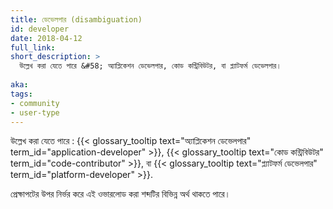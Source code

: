 ```yaml
---
title: ডেভেলপার (disambiguation)
id: developer
date: 2018-04-12
full_link: 
short_description: >
  উল্লেখ করা যেতে পারে &#58; অ্যাপ্লিকেশন ডেভেলপার, কোড কন্ট্রিবিউটর, বা প্ল্যাটফর্ম ডেভেলপার।
  
aka: 
tags:
- community
- user-type
---
```

 উল্লেখ করা যেতে পারে &#58; {{< glossary_tooltip text="অ্যাপ্লিকেশন ডেভেলপার" term_id="application-developer" >}}, {{< glossary_tooltip text="কোড কন্ট্রিবিউটর" term_id="code-contributor" >}}, বা {{< glossary_tooltip text="প্ল্যাটফর্ম ডেভেলপার" term_id="platform-developer" >}}.

<!--more--> 

প্রেক্ষাপটের উপর নির্ভর করে এই ওভারলোড করা শব্দটির বিভিন্ন অর্থ থাকতে পারে।

